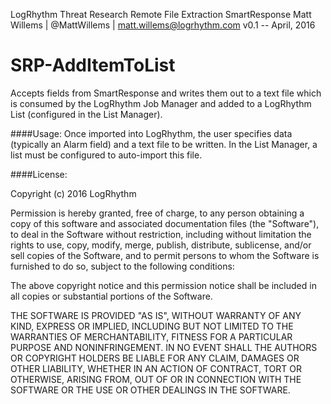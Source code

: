 LogRhythm Threat Research
Remote File Extraction SmartResponse
Matt Willems | @MattWillems | matt.willems@logrhythm.com
v0.1 -- April, 2016

# SRP-AddItemToList
Accepts fields from SmartResponse and writes them out to a text file which is consumed by the LogRhythm Job Manager and added to a LogRhythm List (configured in the List Manager).
  
####Usage:
Once imported into LogRhythm, the user specifies data (typically an Alarm field) and a text file to be written. In the List Manager, a list must be configured to auto-import this file.

####License:

Copyright (c) 2016 LogRhythm

Permission is hereby granted, free of charge, to any person obtaining a copy of this software and associated documentation files (the "Software"), to deal in the Software without restriction, including without limitation the rights to use, copy, modify, merge, publish, distribute, sublicense, and/or sell copies of the Software, and to permit persons to whom the Software is furnished to do so, subject to the following conditions:

The above copyright notice and this permission notice shall be included in all copies or substantial portions of the Software.

THE SOFTWARE IS PROVIDED "AS IS", WITHOUT WARRANTY OF ANY KIND, EXPRESS OR IMPLIED, INCLUDING BUT NOT LIMITED TO THE WARRANTIES OF MERCHANTABILITY, FITNESS FOR A PARTICULAR PURPOSE AND NONINFRINGEMENT. IN NO EVENT SHALL THE AUTHORS OR COPYRIGHT HOLDERS BE LIABLE FOR ANY CLAIM, DAMAGES OR OTHER LIABILITY, WHETHER IN AN ACTION OF CONTRACT, TORT OR OTHERWISE, ARISING FROM, OUT OF OR IN CONNECTION WITH THE SOFTWARE OR THE USE OR OTHER DEALINGS IN THE SOFTWARE.
